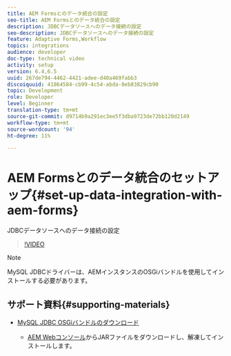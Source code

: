 ```yaml
---
title: AEM Formsとのデータ統合の設定
seo-title: AEM Formsとのデータ統合の設定
description: JDBCデータソースへのデータ接続の設定
seo-description: JDBCデータソースへのデータ接続の設定
feature: Adaptive Forms,Workflow
topics: integrations
audience: developer
doc-type: technical video
activity: setup
version: 6.4,6.5
uuid: 267de794-4462-4421-adee-d40a469fabb3
discoiquuid: 41864584-cb99-4c54-abda-8eb83829cb90
topic: Development
role: Developer
level: Beginner
translation-type: tm+mt
source-git-commit: d9714b9a291ec3ee5f3dba9723de72bb120d2149
workflow-type: tm+mt
source-wordcount: '94'
ht-degree: 11%

---
```



# AEM Formsとのデータ統合のセットアップ{#set-up-data-integration-with-aem-forms}

JDBCデータソースへのデータ接続の設定

>[!VIDEO](https://video.tv.adobe.com/v/17724/?quality=9&learn=on)

>[!NOTE]
>
>MySQL JDBCドライバーは、AEMインスタンスのOSGiバンドルを使用してインストールする必要があります。

## サポート資料{#supporting-materials}

* [MySQL JDBC OSGiバンドルのダウンロード](https://dev.mysql.com/downloads/connector/j/)

   * [AEM Webコンソール](http://localhost:4502/system/console/bundles)からJARファイルをダウンロードし、解凍してインストールします。

